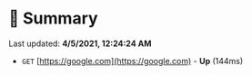 # 📖 Summary
Last updated: **4/5/2021, 12:24:24 AM**

- `GET` [https://google.com](https://google.com) - **Up** (144ms)
